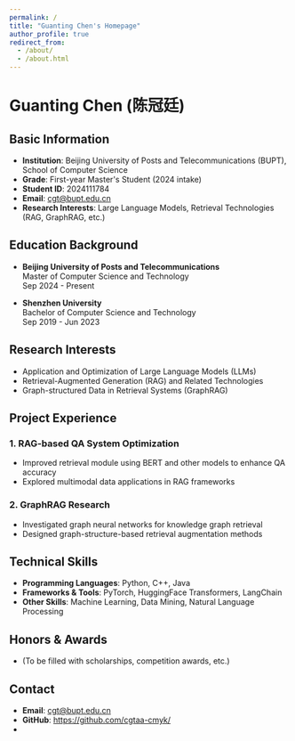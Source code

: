 ```yaml
---
permalink: /
title: "Guanting Chen's Homepage"
author_profile: true
redirect_from: 
  - /about/
  - /about.html
---
```


# Guanting Chen (陈冠廷)

## Basic Information
- **Institution**: Beijing University of Posts and Telecommunications (BUPT), School of Computer Science  
- **Grade**: First-year Master's Student (2024 intake)  
- **Student ID**: 2024111784  
- **Email**: cgt@bupt.edu.cn  
- **Research Interests**: Large Language Models, Retrieval Technologies (RAG, GraphRAG, etc.)  

## Education Background
- **Beijing University of Posts and Telecommunications**  
  Master of Computer Science and Technology  
  Sep 2024 - Present  

- **Shenzhen University**  
  Bachelor of Computer Science and Technology  
  Sep 2019 - Jun 2023  

## Research Interests
- Application and Optimization of Large Language Models (LLMs)  
- Retrieval-Augmented Generation (RAG) and Related Technologies  
- Graph-structured Data in Retrieval Systems (GraphRAG)  

## Project Experience
### 1. RAG-based QA System Optimization  
- Improved retrieval module using BERT and other models to enhance QA accuracy  
- Explored multimodal data applications in RAG frameworks  

### 2. GraphRAG Research  
- Investigated graph neural networks for knowledge graph retrieval  
- Designed graph-structure-based retrieval augmentation methods  

## Technical Skills
- **Programming Languages**: Python, C++, Java  
- **Frameworks & Tools**: PyTorch, HuggingFace Transformers, LangChain  
- **Other Skills**: Machine Learning, Data Mining, Natural Language Processing  

## Honors & Awards
- (To be filled with scholarships, competition awards, etc.)  

## Contact
- **Email**: cgt@bupt.edu.cn  
- **GitHub**: https://github.com/cgtaa-cmyk/
- 
